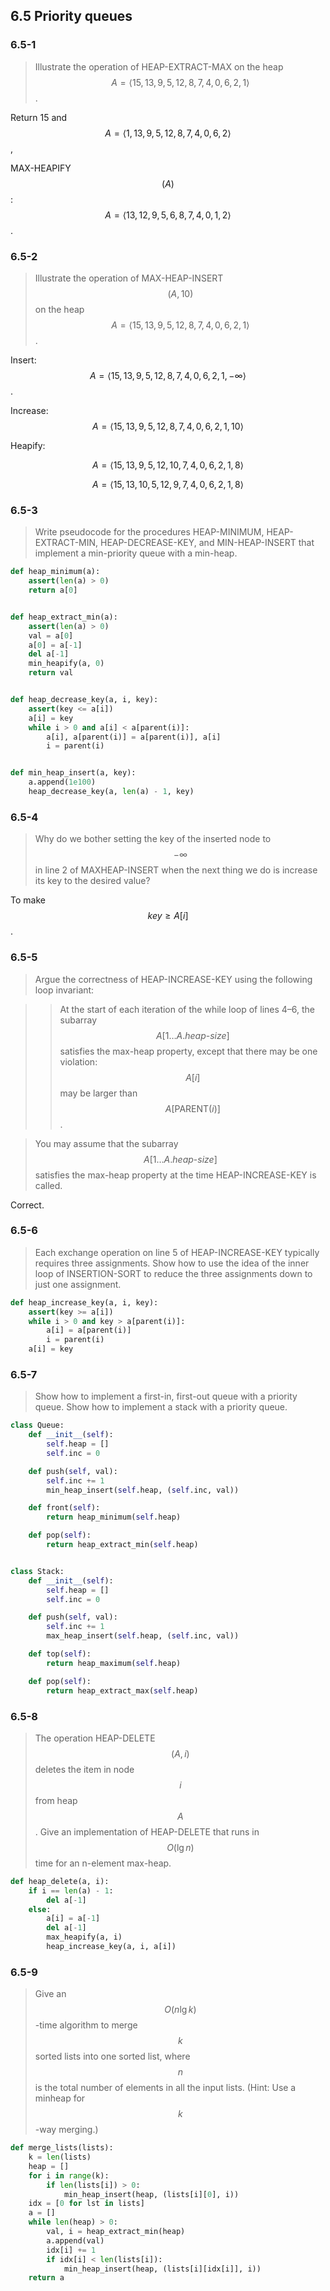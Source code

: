 ## 6.5 Priority queues

### 6.5-1

> Illustrate the operation of HEAP-EXTRACT-MAX on the heap $$A = \left \langle 15, 13, 9, 5, 12, 8, 7, 4, 0, 6, 2, 1 \right \rangle$$.

Return 15 and $$A = \left \langle 1, 13, 9, 5, 12, 8, 7, 4, 0, 6, 2 \right \rangle$$,

MAX-HEAPIFY$$(A)$$: $$A = \left \langle 13, 12, 9, 5, 6, 8, 7, 4, 0, 1, 2 \right \rangle$$.

### 6.5-2

> Illustrate the operation of MAX-HEAP-INSERT$$(A, 10)$$ on the heap $$A = \left \langle15, 13, 9, 5, 12, 8, 7, 4, 0, 6, 2, 1 \right \rangle$$.

Insert: $$A = \left \langle15, 13, 9, 5, 12, 8, 7, 4, 0, 6, 2, 1, -\infty \right \rangle$$.

Increase: $$A = \left \langle15, 13, 9, 5, 12, 8, 7, 4, 0, 6, 2, 1, 10 \right \rangle$$

Heapify: 

$$A = \left \langle15, 13, 9, 5, 12, 10, 7, 4, 0, 6, 2, 1, 8\right \rangle$$

$$A = \left \langle15, 13, 10, 5, 12, 9, 7, 4, 0, 6, 2, 1, 8\right \rangle$$

### 6.5-3

> Write pseudocode for the procedures HEAP-MINIMUM, HEAP-EXTRACT-MIN, HEAP-DECREASE-KEY, and MIN-HEAP-INSERT that implement a min-priority queue with a min-heap.

```python
def heap_minimum(a):
    assert(len(a) > 0)
    return a[0]


def heap_extract_min(a):
    assert(len(a) > 0)
    val = a[0]
    a[0] = a[-1]
    del a[-1]
    min_heapify(a, 0)
    return val


def heap_decrease_key(a, i, key):
    assert(key <= a[i])
    a[i] = key
    while i > 0 and a[i] < a[parent(i)]:
        a[i], a[parent(i)] = a[parent(i)], a[i]
        i = parent(i)


def min_heap_insert(a, key):
    a.append(1e100)
    heap_decrease_key(a, len(a) - 1, key)
```

### 6.5-4

> Why do we bother setting the key of the inserted node to $$-\infty$$ in line 2 of MAXHEAP-INSERT when the next thing we do is increase its key to the desired value?

To make $$key \ge A[i]$$.

### 6.5-5

> Argue the correctness of HEAP-INCREASE-KEY using the following loop invariant:

>> At the start of each iteration of the while loop of lines 4–6, the subarray $$A[1 \dots A.heap\text{-}size]$$ satisfies the max-heap property, except that there may be one violation: $$A[i]$$ may be larger than $$A[\text{PARENT}(i)]$$.

> You may assume that the subarray $$A[1 \dots A.heap\text{-}size]$$ satisfies the max-heap property at the time HEAP-INCREASE-KEY is called.

Correct.

### 6.5-6

> Each exchange operation on line 5 of HEAP-INCREASE-KEY typically requires three assignments. Show how to use the idea of the inner loop of INSERTION-SORT to reduce the three assignments down to just one assignment.

```python
def heap_increase_key(a, i, key):
    assert(key >= a[i])
    while i > 0 and key > a[parent(i)]:
        a[i] = a[parent(i)]
        i = parent(i)
    a[i] = key
```

### 6.5-7

> Show how to implement a first-in, first-out queue with a priority queue. Show how to implement a stack with a priority queue.

```python
class Queue:
    def __init__(self):
        self.heap = []
        self.inc = 0

    def push(self, val):
        self.inc += 1
        min_heap_insert(self.heap, (self.inc, val))

    def front(self):
        return heap_minimum(self.heap)

    def pop(self):
        return heap_extract_min(self.heap)


class Stack:
    def __init__(self):
        self.heap = []
        self.inc = 0

    def push(self, val):
        self.inc += 1
        max_heap_insert(self.heap, (self.inc, val))

    def top(self):
        return heap_maximum(self.heap)

    def pop(self):
        return heap_extract_max(self.heap)
```

### 6.5-8

> The operation HEAP-DELETE$$(A, i)$$ deletes the item in node $$i$$ from heap $$A$$. Give an implementation of HEAP-DELETE that runs in $$O(\lg n)$$ time for an n-element max-heap.

```python
def heap_delete(a, i):
    if i == len(a) - 1:
        del a[-1]
    else:
        a[i] = a[-1]
        del a[-1]
        max_heapify(a, i)
        heap_increase_key(a, i, a[i])
```

### 6.5-9

> Give an $$O(n \lg k)$$-time algorithm to merge $$k$$ sorted lists into one sorted list, where $$n$$ is the total number of elements in all the input lists. (Hint: Use a minheap for $$k$$-way merging.)

```python
def merge_lists(lists):
    k = len(lists)
    heap = []
    for i in range(k):
        if len(lists[i]) > 0:
            min_heap_insert(heap, (lists[i][0], i))
    idx = [0 for lst in lists]
    a = []
    while len(heap) > 0:
        val, i = heap_extract_min(heap)
        a.append(val)
        idx[i] += 1
        if idx[i] < len(lists[i]):
            min_heap_insert(heap, (lists[i][idx[i]], i))
    return a
```
